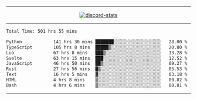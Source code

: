 <a href="https://www.github.com/ripavoid" target="_blank" rel="noreferrer">

-------

<div align='center'>
    <a href='https://discordapp.com/users/825178146797518881'>
        <img align='center' alt='discord-stats' src='https://api.discord-status.me/825178146797518881?nitro&boost=4&gradient=%231e0b1a%2C%23000000%2C%23000000%2C%23160316'></img>
    </a>
</div>

-------

<!--START_SECTION:waka-->

```txt
Total Time: 501 hrs 55 mins

Python            141 hrs 30 mins ███████░░░░░░░░░░░░░░░░░░   28.00 %
TypeScript        105 hrs 8 mins  █████▒░░░░░░░░░░░░░░░░░░░   20.80 %
Lua               67 hrs 8 mins   ███▒░░░░░░░░░░░░░░░░░░░░░   13.28 %
Svelte            63 hrs 15 mins  ███░░░░░░░░░░░░░░░░░░░░░░   12.52 %
JavaScript        46 hrs 50 mins  ██▒░░░░░░░░░░░░░░░░░░░░░░   09.27 %
Rust              27 hrs 56 mins  █▒░░░░░░░░░░░░░░░░░░░░░░░   05.53 %
Text              16 hrs 5 mins   ▓░░░░░░░░░░░░░░░░░░░░░░░░   03.18 %
HTML              4 hrs 8 mins    ▒░░░░░░░░░░░░░░░░░░░░░░░░   00.82 %
Bash              4 hrs 6 mins    ▒░░░░░░░░░░░░░░░░░░░░░░░░   00.81 %
```

<!--END_SECTION:waka-->

-------
